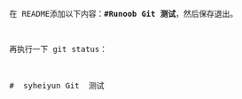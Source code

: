 <pre>
<p>在 README添加以下内容：<b>#Runoob Git 测试</b>，然后保存退出。</p>
<p>再执行一下 git status：</p>

#  syheiyun Git  测试
